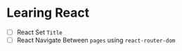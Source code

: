 # Learing React

- [ ] React Set `Title`
- [ ] React Navigate Between `pages` using `react-router-dom`
